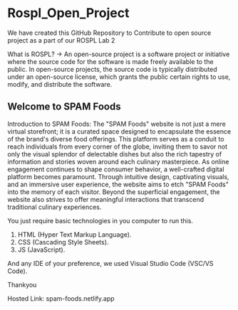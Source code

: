 # Rospl_Open_Project

We have created this GitHub Repository to Contribute to open source project as a part of our ROSPL Lab 2

What is ROSPL?
-> An open-source project is a software project or initiative where the source code for the software is made freely available to the public. In open-source projects, the source code is typically distributed under an open-source license, which grants the public certain rights to use, modify, and distribute the software.

## Welcome to SPAM Foods

Introduction to SPAM Foods:
  The "SPAM Foods" website is not just a mere virtual storefront; it is a curated space designed to encapsulate the essence of the brand's diverse food offerings. This platform serves as a conduit to reach individuals from every corner of the globe, inviting them to savor not only the visual splendor of delectable dishes but also the rich tapestry of information and stories woven around each culinary masterpiece.
  As online engagement continues to shape consumer behavior, a well-crafted digital 
platform becomes paramount. Through intuitive design, captivating visuals, and an immersive user experience, the website aims to etch "SPAM Foods" into the memory of each visitor. Beyond the superficial engagement, the website also strives to offer meaningful interactions that transcend traditional culinary experiences.

You just require basic technologies in you computer to run this.
1. HTML (Hyper Text Markup Language).
2. CSS (Cascading Style Sheets).
3. JS (JavaScript).

And any IDE of your preference, we used Visual Studio Code (VSC/VS Code).

Thankyou

Hosted Link: spam-foods.netlify.app

